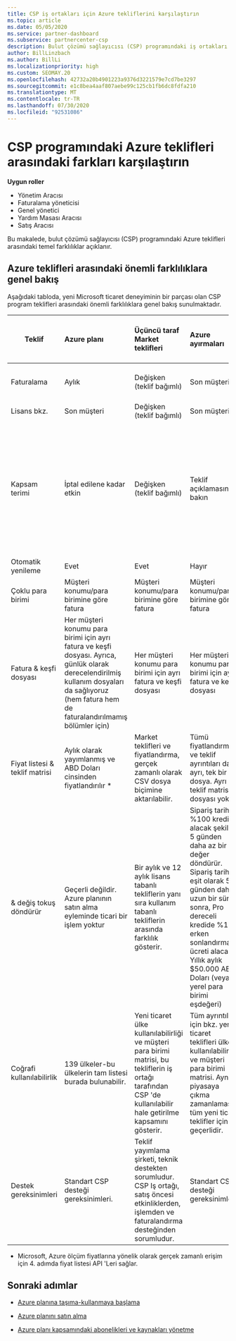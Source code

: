 ```yaml
---
title: CSP iş ortakları için Azure tekliflerini karşılaştırın
ms.topic: article
ms.date: 05/05/2020
ms.service: partner-dashboard
ms.subservice: partnercenter-csp
description: Bulut çözümü sağlayıcısı (CSP) programındaki iş ortakları için yeni Microsoft ticaret deneyimindeki teklifler arasındaki önemli farkları karşılaştırın.
author: BillLinzbach
ms.author: BillLi
ms.localizationpriority: high
ms.custom: SEOMAY.20
ms.openlocfilehash: 42732a20b4901223a9376d3221579e7cd7be3297
ms.sourcegitcommit: e1c8bea4aaf807aebe99c125cb1fb6dc8fdfa210
ms.translationtype: MT
ms.contentlocale: tr-TR
ms.lasthandoff: 07/30/2020
ms.locfileid: "92531086"
---
```

# <a name="compare-differences-between-azure-offers-in-the-csp-program"></a>CSP programındaki Azure teklifleri arasındaki farkları karşılaştırın

**Uygun roller**

- Yönetim Aracısı
- Faturalama yöneticisi
- Genel yönetici
- Yardım Masası Aracısı
- Satış Aracısı

Bu makalede, bulut çözümü sağlayıcısı (CSP) programındaki Azure teklifleri arasındaki temel farklılıklar açıklanır.

## <a name="overview-of-key-differences-between-azure-offers"></a>Azure teklifleri arasındaki önemli farklılıklara genel bakış

Aşağıdaki tabloda, yeni Microsoft ticaret deneyiminin bir parçası olan CSP program teklifleri arasındaki önemli farklılıklara genel bakış sunulmaktadır.

|**Teklif**| **Azure planı**|**Üçüncü taraf Market teklifleri**|**Azure ayırmaları**|**CSP aracılığıyla satılan sunucu abonelikleri**|**Lisans tabanlı teklifler**|
|-------------------|:------|:-----|:---------|:--------------|:---------|
|Faturalama|Aylık|Değişken (teklif bağımlı)|Son müşteri|Tam terim veya 3 yıllık dönem için önde|Aylık veya yıllık|
|Lisans bkz.|Son müşteri|Değişken (teklif bağımlı)|Son müşteri| Son müşteri|Son müşteri|
|Kapsam terimi|İptal edilene kadar etkin|Değişken (teklif bağımlı)|Teklif açıklamasına bakın|Tüm Azure ayırmaları kendi benzersiz kapsama dönemine sahiptir. Tüm sunucu abonelikleri kendi benzersiz kapsama dönemine sahip olacaktır.|   Ek lisanslar, mevcut kapsama dönemi içinde yer alacak|
|Otomatik yenileme|Evet|Evet|Hayır| Hayır|Evet|
|Çoklu para birimi|Müşteri konumu/para birimine göre fatura|Müşteri konumu/para birimine göre fatura|Müşteri konumu/para birimine göre fatura|Müşteri konumu/para birimine göre fatura|Iş ortağı konumunun para birimine göre| 
|Fatura & keşfi dosyası|Her müşteri konumu para birimi için ayrı fatura ve keşfi dosyası.  Ayrıca, günlük olarak derecelendirilmiş kullanım dosyaları da sağlıyoruz (hem fatura hem de faturalandırılmamış bölümler için) |Her müşteri konumu para birimi için ayrı fatura ve keşfi dosyası|Her müşteri konumu para birimi için ayrı fatura ve keşfi dosyası|Her müşteri konumu para birimi için ayrı fatura ve keşfi dosyası|Bir faturaya ve keşfi dosyasına yönelik tüm siparişler|
|Fiyat listesi & teklif matrisi|Aylık olarak yayımlanmış ve ABD Doları cinsinden fiyatlandırılır *|Market teklifleri ve fiyatlandırma, gerçek zamanlı olarak CSV dosya biçimine aktarılabilir.|Tümü fiyatlandırma ve teklif ayrıntıları dahil ayrı, tek bir dosya. Ayrı bir teklif matrisi dosyası yok||Tümü fiyatlandırma ve teklif ayrıntıları dahil ayrı, tek bir dosya. Ayrı bir teklif matrisi yoktur.| 
|& değiş tokuş döndürür|Geçerli değildir. Azure planının satın alma eyleminde ticari bir işlem yoktur|Bir aylık ve 12 aylık lisans tabanlı tekliflerin yanı sıra kullanım tabanlı tekliflerin arasında farklılık gösterir.|Sipariş tarihi %100 kredisi alacak şekilde 5 günden daha az bir değer döndürür. Sipariş tarihi, eşit olarak 5 günden daha uzun bir süre sonra, Pro dereceli kredide %12 erken sonlandırma ücreti alacak. Yıllık aylık $50.000 ABD Doları (veya yerel para birimi eşdeğeri)|Sipariş tarihinden itibaren 60 günden az bir değer döndürür %100 kredi lisans anahtarları devre dışı bırakılır. Kısmi dönüşler kabul edilmez.|   30 günden az getirilmesi/iptaller, %100 kredi alır; 30 günden büyük getirilmesi/iptaller, bir Pro-dereceli kredi alır.|
|Coğrafi kullanılabilirlik|139 ülkeler-bu ülkelerin tam listesi burada bulunabilir.|Yeni ticaret ülke kullanılabilirliği ve müşteri para birimi matrisi, bu tekliflerin iş ortağı tarafından CSP 'de kullanılabilir hale getirilme kapsamını gösterir.|Tüm ayrıntılar için bkz. yeni ticaret teklifleri ülke kullanılabilirliği ve müşteri para birimi matrisi. Aynı piyasaya çıkma zamanlaması tüm yeni ticari teklifler için geçerlidir.|Tüm ayrıntılar için bkz. yeni ticaret teklifleri ülke kullanılabilirliği ve müşteri para birimi matrisi.  Aynı piyasaya çıkma zamanlaması tüm yeni ticari teklifler için geçerlidir.|247 ülkeler|
|Destek gereksinimleri|Standart CSP desteği gereksinimleri.|Teklif yayımlama şirketi, teknik destekten sorumludur.  CSP Iş ortağı, satış öncesi etkinliklerden, işlemden ve faturalandırma desteğinden sorumludur.|Standart CSP desteği gereksinimleri.|Standart CSP desteği gereksinimleri.|Standart CSP desteği gereksinimleri.|

* Microsoft, Azure ölçüm fiyatlarına yönelik olarak gerçek zamanlı erişim için 4. adımda fiyat listesi API 'Leri sağlar.

## <a name="next-steps"></a>Sonraki adımlar

- [Azure planına taşıma-kullanmaya başlama](azure-plan-get-started.md)

- [Azure planını satın alma](purchase-azure-plan.md)

- [Azure planı kapsamındaki abonelikleri ve kaynakları yönetme](azure-plan-manage.md)